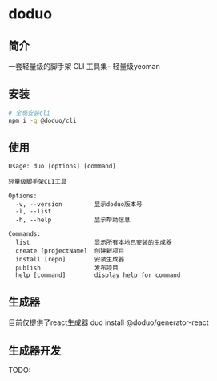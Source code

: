 # doduo

## 简介
一套轻量级的脚手架 CLI 工具集- 轻量级yeoman

## 安装

```bash
# 全局安装cli
npm i -g @doduo/cli
```

## 使用
```
Usage: duo [options] [command]

轻量级脚手架CLI工具

Options:
  -v, --version         显示doduo版本号
  -l, --list
  -h, --help            显示帮助信息

Commands:
  list                  显示所有本地已安装的生成器
  create [projectName]  创建新项目
  install [repo]        安装生成器
  publish               发布项目
  help [command]        display help for command
```

## 生成器
目前仅提供了react生成器
duo install @doduo/generator-react

## 生成器开发
TODO:
